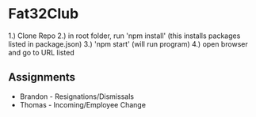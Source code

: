 # Fat32Club

1.) Clone Repo
2.) in root folder, run 'npm install' (this installs packages listed in package.json)
3.) 'npm start' (will run program)
4.) open browser and go to URL listed


## Assignments
- Brandon - Resignations/Dismissals
- Thomas - Incoming/Employee Change

